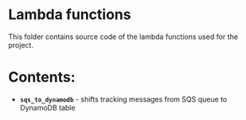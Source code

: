 # Lambda functions

This folder contains source code of the lambda functions used for the project.

# Contents:

- __`sqs_to_dynamodb`__ - shifts tracking messages from SQS queue to DynamoDB table
